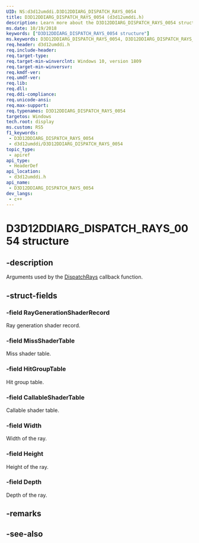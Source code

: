 ```yaml
---
UID: NS:d3d12umddi.D3D12DDIARG_DISPATCH_RAYS_0054
title: D3D12DDIARG_DISPATCH_RAYS_0054 (d3d12umddi.h)
description: Learn more about the D3D12DDIARG_DISPATCH_RAYS_0054 structure.
ms.date: 10/19/2018
keywords: ["D3D12DDIARG_DISPATCH_RAYS_0054 structure"]
ms.keywords: D3D12DDIARG_DISPATCH_RAYS_0054, D3D12DDIARG_DISPATCH_RAYS_0054,
req.header: d3d12umddi.h
req.include-header: 
req.target-type: 
req.target-min-winverclnt: Windows 10, version 1809
req.target-min-winversvr: 
req.kmdf-ver: 
req.umdf-ver: 
req.lib: 
req.dll: 
req.ddi-compliance: 
req.unicode-ansi: 
req.max-support: 
req.typenames: D3D12DDIARG_DISPATCH_RAYS_0054
targetos: Windows
tech.root: display
ms.custom: RS5
f1_keywords:
 - D3D12DDIARG_DISPATCH_RAYS_0054
 - d3d12umddi/D3D12DDIARG_DISPATCH_RAYS_0054
topic_type:
 - apiref
api_type:
 - HeaderDef
api_location:
 - d3d12umddi.h
api_name:
 - D3D12DDIARG_DISPATCH_RAYS_0054
dev_langs:
 - c++
---
```


# D3D12DDIARG_DISPATCH_RAYS_0054 structure


## -description

Arguments used by the [DispatchRays](nc-d3d12umddi-pfnd3d12ddi_dispatch_rays_0054.md) callback function.

## -struct-fields

### -field RayGenerationShaderRecord

Ray generation shader record.

### -field MissShaderTable

Miss shader table.

### -field HitGroupTable

Hit group table.

### -field CallableShaderTable

Callable shader table.

### -field Width

Width of the ray.

### -field Height

Height of the ray.

### -field Depth

 
Depth of the ray.

## -remarks

## -see-also

